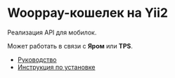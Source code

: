 Wooppay-кошелек на Yii2
===

Реализация API для мобилок.

Может работать в связи с **Яром** или **TPS**.

* [Руководство](common/guide/ru/README.md)
* [Инструкция по установке](common/guide/ru/install.md)
